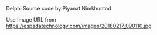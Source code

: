 Delphi Source code by Piyanat Nimkhuntod

Use Image URL from https://espadatechnology.com/images/20180217_090110.jpg
